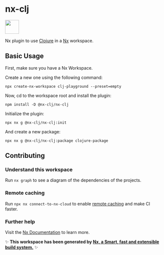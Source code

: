 # nx-clj

<a alt="Nx logo" href="https://nx.dev" target="_blank" rel="noreferrer"><img src="https://raw.githubusercontent.com/nrwl/nx/master/images/nx-logo.png" width="45"></a>

Nx plugin to use [Clojure](clojure.org/) in a [Nx](https://nx.dev/) workspace.

## Basic Usage

First, make sure you have a Nx Workspace.

Create a new one using the following command:

```shell
npx create-nx-workspace clj-playground --preset=empty
```

Now, cd to the workspace root and install the plugin:

```shell
npm install -D @nx-clj/nx-clj
```

Initialize the plugin:

```shell
npx nx g @nx-clj/nx-clj:init
```

And create a new package:

```shell
npx nx g @nx-clj/nx-clj:package clojure-package
```

## Contributing

### Understand this workspace

Run `nx graph` to see a diagram of the dependencies of the projects.

### Remote caching

Run `npx nx connect-to-nx-cloud` to enable [remote caching](https://nx.app) and make CI faster.

### Further help

Visit the [Nx Documentation](https://nx.dev) to learn more.

✨ **This workspace has been generated by [Nx, a Smart, fast and extensible build system.](https://nx.dev)** ✨
